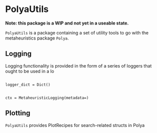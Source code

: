 # PolyaUtils

**Note: this package is a WIP and not yet in a useable state.** 

`PolyaUtils` is a package containing a set of utility tools to go with the metaheuristics package `Polya`. 

## Logging
Logging functionality is provided in the form of a series of loggers that ought to be used in a lo

```

logger_dict = Dict()


ctx = MetaheuristicLogging(metadata=)

```



## Plotting
`PolyaUtils` provides PlotRecipes for search-related structs in Polya
